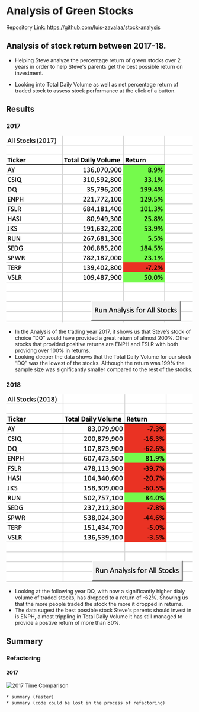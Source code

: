 # Analysis of Green Stocks

Repository Link: https://github.com/luis-zavalaa/stock-analysis

## Analysis of stock return between 2017-18. 

  - Helping Steve analyze the percentage return of green stocks over 2 years in order to help Steve's parents get the best possible return on investment. 

  - Looking into Total Daily Volume as well as net percentage return of traded stock to assess stock performance at the click of a button.

## Results

### 2017
  
 ![2017 Total Stock Return](/Resources/2017_StockReturn.png)
 
* In the Analysis of the trading year 2017, it shows us that Steve’s stock of choice “DQ” would have provided a great return of almost 200%. Other stocks that provided positive returns are ENPH and FSLR with both providng over 100% in returns.
* Looking deeper the data shows that the Total Daily Volume for our stock “DQ” was the lowest of the stocks. Although the return was 199% the sample size was significantly smaller compared to the rest of the stocks.

 
### 2018

![2018 Total Stock Return](/Resources/2018_StockReturn.png)

* Looking at the following year DQ, with now a significantly higher dialy volume of traded stocks, has dropped to a return of -62%. Showing us that the more people traded the stock the more it dropped in returns. 
* The data sugest the best possible stock Steve's parents should invest in is ENPH, almost trippling in Total Daily Volume it has still managed to provide a postive return of more than 80%. 

## Summary

  ### Refactoring
  
  #### 2017
  ![2017 Time Comparison](/Resources/VBA_Challenge2017.png/Resources/2017Module.png)
  
    * summary (faster)
    * summary (code could be lost in the process of refactoring)
    
    
